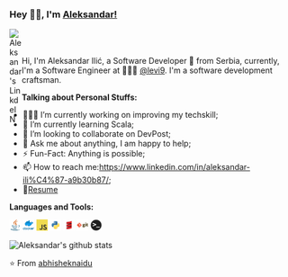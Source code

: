  
### Hey 👋🏽, I'm [Aleksandar!](https://ilicaleksandar.github.io/) 

 
<a href="https://www.linkedin.com/in/aleksandar-ili%C4%87-a9b30b87/">
  <img align="left" alt="Aleksandar's LinkdeIN" width="22px" src="https://cdn.jsdelivr.net/npm/simple-icons@v3/icons/linkedin.svg" />
</a> 
<br />
<br />

Hi, I'm Aleksandar Ilić, a Software Developer 🚀 from Serbia, currently, I'm a Software Engineer at 🙍🏽‍♂️ [@levi9](https://levi9.com). I'm a software development craftsman.
 
**Talking about Personal Stuffs:**

- 👨🏽‍💻 I’m currently working on improving my techskill;
- 🌱 I’m currently learning Scala; 
- 👯 I’m looking to collaborate on DevPost;
- 💬 Ask me about anything, I am happy to help;
- ⚡️ Fun-Fact: Anything is possible;
- 📫 How to reach me:https://www.linkedin.com/in/aleksandar-ili%C4%87-a9b30b87/;
- 📝[Resume](https://resume.creddle.io/resume/5yd021417fr)

**Languages and Tools:**  

<code><img height="20" src="https://raw.githubusercontent.com/github/explore/80688e429a7d4ef2fca1e82350fe8e3517d3494d/topics/java/java.png"></code>
<code><img height="20" src="https://raw.githubusercontent.com/github/explore/80688e429a7d4ef2fca1e82350fe8e3517d3494d/topics/docker/docker.png"></code> 
<code><img height="20" src="https://raw.githubusercontent.com/github/explore/80688e429a7d4ef2fca1e82350fe8e3517d3494d/topics/javascript/javascript.png"></code> 
<code><img height="20" src="https://raw.githubusercontent.com/github/explore/80688e429a7d4ef2fca1e82350fe8e3517d3494d/topics/python/python.png"></code> 
<code><img height="20" src="https://raw.githubusercontent.com/github/explore/80688e429a7d4ef2fca1e82350fe8e3517d3494d/topics/scala/scala.png"></code>
<code><img height="20" src="https://raw.githubusercontent.com/github/explore/80688e429a7d4ef2fca1e82350fe8e3517d3494d/topics/git/git.png"></code>
<code><img height="20" src="https://raw.githubusercontent.com/github/explore/80688e429a7d4ef2fca1e82350fe8e3517d3494d/topics/terminal/terminal.png"></code>



![Aleksandar's github stats](https://github-readme-stats.vercel.app/api?username=acailic&show_icons=true&hide_border=true)

⭐️ From [abhisheknaidu](https://github.com/abhisheknaidu) 
